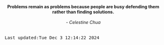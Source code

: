 
<div align="center"><b><span>Problems remain as problems because people are busy defending them rather than finding solutions.</span></b><br><br><i> - Celestine Chua</i></div>
<br><br><kbd>Last updated:Tue Dec  3 12:14:22 2024</kbd>